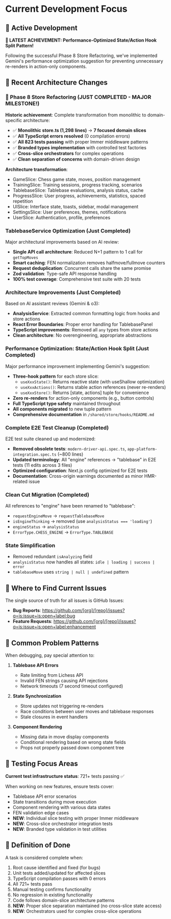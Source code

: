 # Current Development Focus

## 🎯 Active Development

**🚀 LATEST ACHIEVEMENT: Performance-Optimized State/Action Hook Split Pattern!**

Following the successful Phase 8 Store Refactoring, we've implemented Gemini's performance optimization suggestion for preventing unnecessary re-renders in action-only components.

## 🔄 Recent Architecture Changes

### 🚀 Phase 8 Store Refactoring (JUST COMPLETED - MAJOR MILESTONE!)

**Historic achievement**: Complete transformation from monolithic to domain-specific architecture:

- ✅ **Monolithic store.ts (1,298 lines)** → **7 focused domain slices**
- ✅ **All TypeScript errors resolved** (0 compilation errors)
- ✅ **All 823 tests passing** with proper Immer middleware patterns
- ✅ **Branded types implementation** with controlled test factories
- ✅ **Cross-slice orchestrators** for complex operations
- ✅ **Clean separation of concerns** with domain-driven design

**Architecture transformation**:

- GameSlice: Chess game state, moves, position management
- TrainingSlice: Training sessions, progress tracking, scenarios
- TablebaseSlice: Tablebase evaluations, analysis status, cache
- ProgressSlice: User progress, achievements, statistics, spaced repetition
- UISlice: Interface state, toasts, sidebar, modal management
- SettingsSlice: User preferences, themes, notifications
- UserSlice: Authentication, profile, preferences

### TablebaseService Optimization (Just Completed)

Major architectural improvements based on AI review:

- **Single API call architecture**: Reduced N+1 pattern to 1 call for `getTopMoves`
- **Smart caching**: FEN normalization removes halfmove/fullmove counters
- **Request deduplication**: Concurrent calls share the same promise
- **Zod validation**: Type-safe API response handling
- **100% test coverage**: Comprehensive test suite with 20 tests

### Architecture Improvements (Just Completed)

Based on AI assistant reviews (Gemini & o3):

- **AnalysisService**: Extracted common formatting logic from hooks and store actions
- **React Error Boundaries**: Proper error handling for TablebasePanel
- **TypeScript improvements**: Removed all `any` types from store actions
- **Clean architecture**: No overengineering, appropriate abstractions

### Performance Optimization: State/Action Hook Split (Just Completed)

Major performance improvement implementing Gemini's suggestion:

- **Three-hook pattern** for each store slice:
  - `useXxxState()`: Returns reactive state (with useShallow optimization)
  - `useXxxActions()`: Returns stable action references (never re-renders)
  - `useXxxStore()`: Returns [state, actions] tuple for convenience
- **Zero re-renders** for action-only components (e.g., button controls)
- **Full TypeScript type safety** maintained throughout
- **All components migrated** to new tuple pattern
- **Comprehensive documentation** in `/shared/store/hooks/README.md`

### Complete E2E Test Cleanup (Completed)

E2E test suite cleaned up and modernized:

- **Removed obsolete tests**: `modern-driver-api.spec.ts`, `app-platform-integration.spec.ts` (~800 lines)
- **Updated terminology**: All "engine" references → "tablebase" in E2E tests (11 edits across 3 files)
- **Optimized configuration**: Next.js config optimized for E2E tests
- **Documentation**: Cross-origin warnings documented as minor HMR-related issue

### Clean Cut Migration (Completed)

All references to "engine" have been renamed to "tablebase":

- `requestEngineMove` → `requestTablebaseMove`
- `isEngineThinking` → removed (use `analysisStatus === 'loading'`)
- `engineStatus` → `analysisStatus`
- `ErrorType.CHESS_ENGINE` → `ErrorType.TABLEBASE`

### State Simplification

- Removed redundant `isAnalyzing` field
- `analysisStatus` now handles all states: `idle | loading | success | error`
- `tablebaseMove` uses `string | null | undefined` pattern

## 📍 Where to Find Current Issues

The single source of truth for all issues is GitHub Issues:

- **Bug Reports**: https://github.com/[org]/[repo]/issues?q=is:issue+is:open+label:bug
- **Feature Requests**: https://github.com/[org]/[repo]/issues?q=is:issue+is:open+label:enhancement

## 🐛 Common Problem Patterns

When debugging, pay special attention to:

1. **Tablebase API Errors**
   - Rate limiting from Lichess API
   - Invalid FEN strings causing API rejections
   - Network timeouts (7 second timeout configured)

2. **State Synchronization**
   - Store updates not triggering re-renders
   - Race conditions between user moves and tablebase responses
   - Stale closures in event handlers

3. **Component Rendering**
   - Missing data in move display components
   - Conditional rendering based on wrong state fields
   - Props not properly passed down component tree

## 🧪 Testing Focus Areas

**Current test infrastructure status**: 721+ tests passing ✅

When working on new features, ensure tests cover:

- Tablebase API error scenarios
- State transitions during move execution
- Component rendering with various data states
- FEN validation edge cases
- **NEW**: Individual slice testing with proper Immer middleware
- **NEW**: Cross-slice orchestrator integration tests
- **NEW**: Branded type validation in test utilities

## 📝 Definition of Done

A task is considered complete when:

1. Root cause identified and fixed (for bugs)
2. Unit tests added/updated for affected slices
3. TypeScript compilation passes with 0 errors
4. All 721+ tests pass
5. Manual testing confirms functionality
6. No regression in existing functionality
7. Code follows domain-slice architecture patterns
8. **NEW**: Proper slice separation maintained (no cross-slice state access)
9. **NEW**: Orchestrators used for complex cross-slice operations
